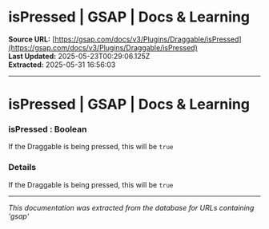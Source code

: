 # isPressed | GSAP | Docs & Learning

**Source URL:** [https://gsap.com/docs/v3/Plugins/Draggable/isPressed](https://gsap.com/docs/v3/Plugins/Draggable/isPressed)  
**Last Updated:** 2025-05-23T00:29:06.125Z  
**Extracted:** 2025-05-31 16:56:03

---

# isPressed | GSAP | Docs & Learning

### isPressed : Boolean

If the Draggable is being pressed, this will be `true`

### Details[​](#details "Direct link to Details")

If the Draggable is being pressed, this will be `true`

---

*This documentation was extracted from the database for URLs containing 'gsap'*
